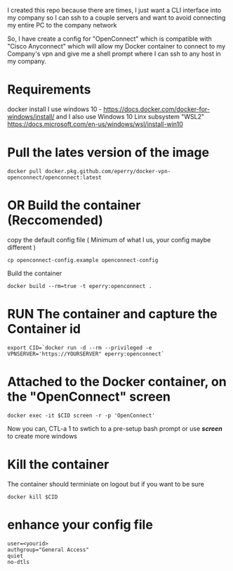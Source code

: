 
I created this repo because there are times, I just want a CLI interface into my company so I can ssh to a couple servers and want to avoid connecting my entire PC to the company network

So, I have create a config for "OpenConnect" which is compatible with "Cisco Anyconnect" which will allow my Docker container to connect to my Company's vpn and give me a shell prompt where I can ssh to any host in my company.

# Requirements
docker install 
  I use windows 10 - https://docs.docker.com/docker-for-windows/install/
  and I also use Windows 10 Linx subsystem "WSL2"  https://docs.microsoft.com/en-us/windows/wsl/install-win10


# Pull the lates version of the image

```
docker pull docker.pkg.github.com/eperry/docker-vpn-openconnect/openconnect:latest
```

# OR Build the container (Reccomended)

copy the default config file ( Minimum of what I us, your config maybe different )

```
cp openconnect-config.example openconnect-config
```

Build the container

```
docker build --rm=true -t eperry:openconnect .
```

# RUN The container and capture the Container id

```
export CID=`docker run -d --rm --privileged -e VPNSERVER='https://YOURSERVER" eperry:openconnect`
```

# Attached to the Docker container, on the "OpenConnect" screen

```
docker exec -it $CID screen -r -p 'OpenConnect'
```

Now you can, CTL-a 1  to swtich to a pre-setup bash prompt or use ***screen*** to create more windows

# Kill the container

The container should terminiate on logout but if you want to be sure

```
docker kill $CID
```

# enhance your config file

```
user=<yourid>
authgroup="General Access" 
quiet
no-dtls
```
